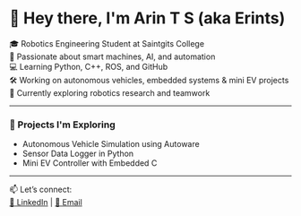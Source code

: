 # 👋 Hey there, I'm Arin T S (aka Erints)

🎓 Robotics Engineering Student at Saintgits College  
🤖 Passionate about smart machines, AI, and automation  
💻 Learning Python, C++, ROS, and GitHub  
🛠️ Working on autonomous vehicles, embedded systems & mini EV projects  
🌱 Currently exploring robotics research and teamwork  

---

### 🚀 Projects I'm Exploring

- Autonomous Vehicle Simulation using Autoware  
- Sensor Data Logger in Python  
- Mini EV Controller with Embedded C

---

📫 Let’s connect:  
[🔗 LinkedIn](https://www.linkedin.com/in/arints51457) | [📧 Email](mailto:arints9584@ieee.org)
